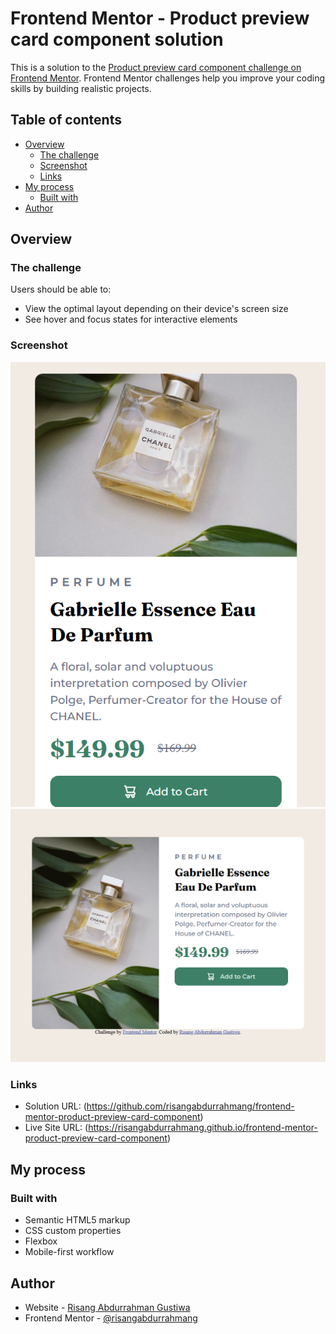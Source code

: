 # Frontend Mentor - Product preview card component solution

This is a solution to the [Product preview card component challenge on Frontend Mentor](https://www.frontendmentor.io/challenges/product-preview-card-component-GO7UmttRfa). Frontend Mentor challenges help you improve your coding skills by building realistic projects.

## Table of contents

- [Overview](#overview)
  - [The challenge](#the-challenge)
  - [Screenshot](#screenshot)
  - [Links](#links)
- [My process](#my-process)
  - [Built with](#built-with)
- [Author](#author)

## Overview

### The challenge

Users should be able to:

- View the optimal layout depending on their device's screen size
- See hover and focus states for interactive elements

### Screenshot

![](./images/mobile-view.png)
![](./images/desktop-view.png)

### Links

- Solution URL: (https://github.com/risangabdurrahmang/frontend-mentor-product-preview-card-component)
- Live Site URL: (https://risangabdurrahmang.github.io/frontend-mentor-product-preview-card-component)

## My process

### Built with

- Semantic HTML5 markup
- CSS custom properties
- Flexbox
- Mobile-first workflow

## Author

- Website - [Risang Abdurrahman Gustiwa](https://risangabdurrahmang.github.io/)
- Frontend Mentor - [@risangabdurrahmang](https://www.frontendmentor.io/profile/risangabdurrahmang)
